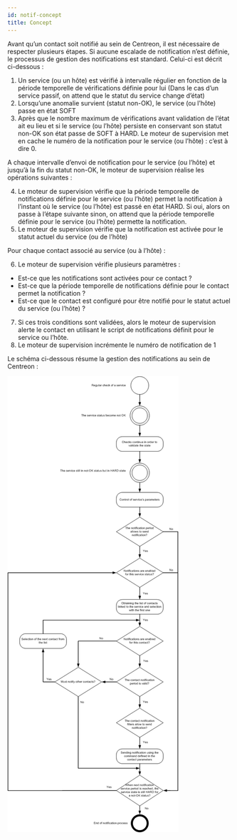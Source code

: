 ```yaml
---
id: notif-concept
title: Concept
---
```


Avant qu’un contact soit notifié au sein de Centreon, il est nécessaire de respecter plusieurs étapes. Si aucune
escalade de notification n’est définie, le processus de gestion des notifications est standard. Celui-ci est décrit
ci-dessous :

1. Un service (ou un hôte) est vérifié à intervalle régulier en fonction de la période temporelle de vérifications
définie pour lui (Dans le cas d’un service passif, on attend que le statut du service change d’état)
2. Lorsqu’une anomalie survient (statut non-OK), le service (ou l’hôte) passe en état SOFT
3. Après que le nombre maximum de vérifications avant validation de l’état ait eu lieu et si le service (ou l’hôte)
persiste en conservant son statut non-OK son état passe de SOFT à HARD. Le moteur de supervision met en cache le
numéro de la notification pour le service (ou l’hôte) : c’est à dire 0.

A chaque intervalle d’envoi de notification pour le service (ou l’hôte) et jusqu’à la fin du statut non-OK, le moteur de supervision réalise les opérations suivantes :

4. Le moteur de supervision vérifie que la période temporelle de notifications définie pour le service (ou l’hôte) permet
la notification à l’instant où le service (ou l’hôte) est passé en état HARD. Si oui, alors on passe à l’étape suivante
sinon, on attend que la période temporelle définie pour le service (ou l’hôte) permette la notification.
5. Le moteur de supervision vérifie que la notification est activée pour le statut actuel du service (ou de l’hôte)

Pour chaque contact associé au service (ou à l’hôte) :

6. Le moteur de supervision vérifie plusieurs paramètres :

* Est-ce que les notifications sont activées pour ce contact ?
* Est-ce que la période temporelle de notifications définie pour le contact permet la notification ?
* Est-ce que le contact est configuré pour être notifié pour le statut actuel du service (ou l’hôte) ?
7. Si ces trois conditions sont validées, alors le moteur de supervision alerte le contact en utilisant le script de
notifications définit pour le service ou l’hôte.
8. Le moteur de supervision incrémente le numéro de notification de 1

Le schéma ci-dessous résume la gestion des notifications au sein de Centreon :

![image](../assets/alerts/hnotifications_schema.png)
